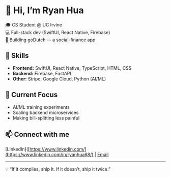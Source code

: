 # 👋 Hi, I’m Ryan Hua  

🎓 CS Student @ UC Irvine  
💻 Full-stack dev (SwiftUI, React Native, Firebase)  
🚀 Building goDutch — a social-finance app  

## 🔧 Skills  
- **Frontend:** SwiftUI, React Native, TypeScript, HTML, CSS  
- **Backend:** Firebase, FastAPI  
- **Other:** Stripe, Google Cloud, Python (AI/ML)  

## 🌱 Current Focus  
- AI/ML training experiments  
- Scaling backend microservices  
- Making bill-splitting less painful  

## 📫 Connect with me  
[LinkedIn]([https://www.linkedin.com/](https://www.linkedin.com/in/ryanhua68/) | [Email](mailto:ryanhua@email.com)  

---
💡 “If it compiles, ship it. If it doesn’t, ship it twice.”
